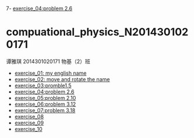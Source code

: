 7- [exercise_04:problem 2.6](https://www.zybuluo.com/xinyonghu/note/534135)

# compuational_physics_N2014301020171
谭雅琪 2014301020171 物基（2）班
- [exercise_01: my english name](https://github.com/xinyonghu/compuational_physics_N2014301020171/blob/master/exercise_01:%20my%20english%20name)
- [exercise_02: move and rotate the name](https://github.com/xinyonghu/compuational_physics_N2014301020171/blob/master/exercise_02:%20move%20and%20rotate%20the%20name)
- [exercise_03:promble1.5](https://github.com/xinyonghu/compuational_physics_N2014301020171/blob/master/exercise_03:promble1.5)
- [exercise_04:problem 2.6](https://www.zybuluo.com/xinyonghu/note/534135)
- [exercise_05:problem 2.10](https://www.zybuluo.com/xinyonghu/note/542472)
- [exercise_06:problem 3.12](https://www.zybuluo.com/xinyonghu/note/550060)
- [exercise_07:problem 3.18](https://www.zybuluo.com/xinyonghu/note/565814)
- [exercise_08](https://github.com/xinyonghu/compuational_physics_N2014301020171/blob/master/exercise_08)
- [exercise_09](https://github.com/xinyonghu/compuational_physics_N2014301020171/blob/master/exercise_09)
- [exercise_10](https://github.com/xinyonghu/compuational_physics_N2014301020171/blob/master/exercise_10)
